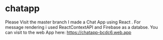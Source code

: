 # chatapp
Please Visit the master branch
I made a Chat App using React . For message rendering i used  ReactContextAPI and Firebase as a databse. You can visit to the web App here: https://chatapp-bcdc6.web.app
